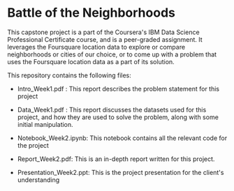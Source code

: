 # Battle of the Neighborhoods
This capstone project is a part of the Coursera's IBM Data Science Professional Certificate course, and is a peer-graded assignment. It leverages the Foursquare location data to explore or compare neighborhoods or cities of our choice, or to come up with a problem that uses the Foursquare location data as a part of its solution.

This repository contains the following files:

- Intro_Week1.pdf : This report describes the problem statement for this project
- Data_Week1.pdf : This report discusses the datasets used for this project, and how they are used to solve the problem, along with some initial manipulation.

- Notebook_Week2.ipynb: This notebook contains all the relevant code for the project
- Report_Week2.pdf: This is an in-depth report written for this project.
- Presentation_Week2.ppt: This is the project presentation for the client's understanding
